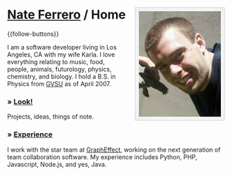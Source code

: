 # [Nate Ferrero](/) / Home

{{follow-buttons}}

<div style="float: right; margin: -6em 0 1em 2em; padding: 8px 8px 5px; border: 1px solid #ccc; -webkit-box-shadow: #E8E8E8 0px 0px 40px 0px inset;">
<img width="190" src="/static/nate.jpg" /></div>

I am a software developer living in Los Angeles, CA with my wife Karla. I love everything relating to music, food, people, animals, futurology, physics, chemistry, and biology. I hold a B.S. in Physics from <a href="http://gvsu.edu/" target="_blank">GVSU</a> as of April 2007.


### &raquo; [Look!](/expo/)
Projects, ideas, things of note.

### &raquo; [Experience](/resume/)
I work with the star team at <a href="http://grapheffect.com/" target="_blank">GraphEffect</a>, working on the next generation of team collaboration software. My experience includes Python, PHP, Javascript, Node.js, and yes, Java.
